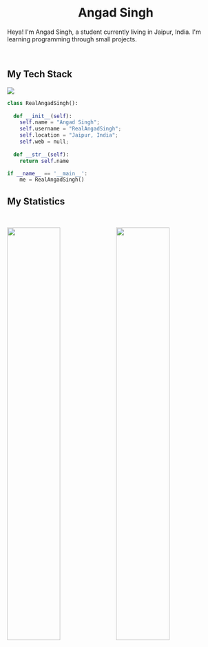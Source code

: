 <h1 align="center">
  <b>Angad Singh</b>
</h1>

Heya! I'm Angad Singh, a student currently living in Jaipur, India.
I'm learning programming through small projects.

<br>

## My Tech Stack
<img src="https://skillicons.dev/icons?i=c,python,html,css,js&perline=14" />

```python
class RealAngadSingh():
    
  def __init__(self):
    self.name = "Angad Singh";
    self.username = "RealAngadSingh";
    self.location = "Jaipur, India";
    self.web = null;
  
  def __str__(self):
    return self.name

if __name__ == '__main__':
    me = RealAngadSingh()
```

## My Statistics

<br/>
<p align="left">
  <a>
  <img width="49.5%" src="https://github-readme-stats.vercel.app/api?username=RealAngadSingh&show_icons=true&theme=gruvbox&hide_border=true" />
    <img width="49.5%" src="https://github-readme-streak-stats.herokuapp.com/?user=RealAngadSingh&theme=gruvbox&hide_border=true" />
  </a>
</p>
